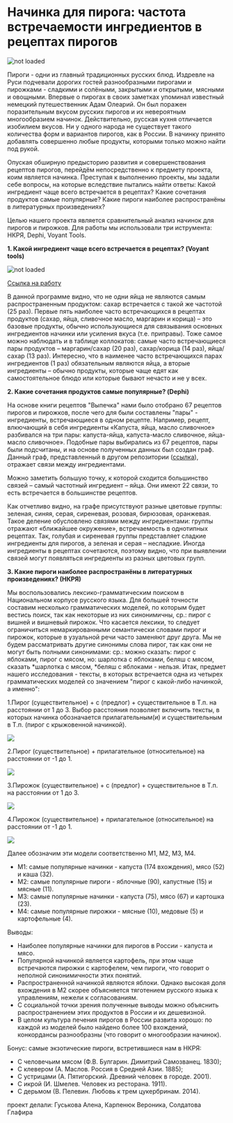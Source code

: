 # Начинка для пирога: частота встречаемости ингредиентов в рецептах пирогов

![not loaded](http://brendkafe.ru/wp-content/uploads/c39fc5294aae326de0c7e3fdb37ba151.jpg)

  Пироги - одни из главный традиционных русских блюд. Издревле на Руси подчевали дорогих гостей разнообразными пирогами и пирожками - сладкими и солёными, закрытыми и открытыми, мясными и овощными. Впервые о пирогах в своих заметках упоминал известный немецкий путешественник Адам Олеарий. Он был поражен поразительным вкусом русских пирогов и их невероятным многообразием начинок.  Действительно, русская кухня отличается изобилием вкусов. Ни у одного народа не существует такого количества форм и вариантов пирогов, как в России. В начинку принято добавлять совершенно любые продукты, которыми только можно найти под рукой. 
  
  Опуская обширную предысторию развития и совершенствования рецептов пирогов, перейдём непосредственно к предмету проекта, коим является начинка. Преступая к выполнению проекты, мы задали себе вопросы, на которые вследствие пытались найти ответы: Какой ингредиент чаще всего встречается в рецептах? Какие сочетания продуктов самые популярные? Какие пироги наиболее распространёны в литературных произведениях? 
  
  Целью нашего проекта является сравнительный анализ начинок для пирогов и пирожков. Для работы мы использовали три иструмента: НКРЯ, Dephi, Voyant Tools.
  
**1.	Какой ингредиент чаще всего встречается в рецептах? (Voyant tools)**

![not loaded](https://psv4.userapi.com/c848024/u243953041/docs/d8/98727c176fe8/vordklaud.png?extra=3G3UFnQF96ZJ3DEP2VET7N8Jl-_JZN2VABM50ra2ZvsWaSe9a0eFbpD33XXEjouYjXurFVq9yldRqLKf2Z-VsK--tFJLdTHNB9EXzw50_S4Dj9Ri9dTMsEpZErsFsKMaa5Mn1jlex9X9G8KNtit8Z2wU)

[Ссылка на работу](https://voyant-tools.org/?corpus=6641927f4db02a0cba71a2f4386dcad5) 

  В данной программе видно, что не одни яйца не являются самым распространенным продуктом: сахар встречается с такой же частотой (25 раз). Первые пять наиболее часто встречающихся в рецептах продуктов (сахар, яйца, сливочное масло, маргарин и корица) – это базовые продукты, обычно использующиеся для связывания основных ингредиентов начинки или усиления вкуса (т.е. приправы). Тоже самое можно наблюдать и в таблице коллокатов: самые часто встречающиеся пары продуктов – маргарин/сахар (20 раз), сахар/корица (14 раз), яйца/сахар (13 раз). Интересно, что в наименее часто встречающихся парах ингредиентов (1 раз) обязательным являются яйца, а вторые ингредиенты – обычно продукты, которые чаще едят как самостоятельное блюдо или которые бывают нечасто и не у всех.
  
**2.	Какие сочетания продуктов самые популярные? (Dephi)**

  На основе книги рецептов "Выпечка" нами было отобрано 67 рецептов пирогов и пирожков, после чего для были составлены "пары" - ингредиенты, встречающиеся в одном рецепте. Например, рецепт, влкючающий в себя ингредиенты «Капуста, яйца, масло сливочное» разбивался на три пары: капуста-яйца, капуста-масло сливочное, яйца-масло сливочное». Подобные пары выбирались из 67 рецептов, пары были подсчитаны, и на основе полученных данных был создан граф. Данный граф, представленный в другом репозитории ([ссылка](https://guskovaas17.github.io/network_pirogi/)), отражает связи между ингредиентами. 
  
  Можно заметить большую точку, к которой сходится большинство связей – самый частотный ингредиент – яйца. Они имеют 22 связи, то есть встречается в большинстве рецептов.
  
  Как отчетливо видно, на графе присутствуют разные цветовые группы: зеленая, синяя, серая, сиреневая, розовая, бирюзовая, оранжевая. Такое деление обусловлено связями между ингредиентами: группы отражают «ближайшее окружение», встречаемость в однотипных рецептах. Так, голубая и сиреневая группы представляет сладкие ингредиенты для пирогов, а зеленая и серая – несладкие. Иногда ингредиенты в рецептах сочетаются, поэтому видно, что при выявлении связей могут появляться ингредиенты из разных цветовых групп. 

**3.	Какие пироги наиболее распространёны в литературных произведениях? (НКРЯ)**

Мы воспользовались лексико-грамматическим поиском в Национальном корпусе русского языка. Для большей точности составим несколько грамматических моделей, по которым будет вестись поиск, так как некоторые из них синонимичны, ср.: пирог с вишней и вишневый пирожок. Что касается лексики, то следует ограничиться немаркированными семантически словами пирог и пирожок, которые в узуальной речи часто заменяют друг друга. Мы не будем рассматривать другие синонимы слова пирог, так как они не могут быть полными синонимами: ср.: можно сказать: пирог с яблоками, пирог с мясом, но: шарлотка с яблоками, беляш с мясом, сказать *шарлотка с мясом, *беляш с яблоками - нельзя.
Итак, предмет нашего исследования - тексты, в которых встречается одна из четырех грамматических моделей со значением "пирог с какой-либо начинкой, а именно":

1.Пирог (существительное) + с (предлог) + существительное в Т.п. на расстоянии от 1 до 3. Выбор расстояния позволяет включить тексты, в которых начинка обозначается прилагательным(и) и существительным в Т.п. (пирог с крыжовенной начинкой).

![](https://lh4.googleusercontent.com/ETj_6YtF6bYMqbpld2Vw0BymU2pyuGvFpDaPSxBG9DlMPPTFWpqcSAXQO1qSIkK-MBwfb4qDjG0noSFQa-WlO3TPsNSZWeqEFnflpHhr5XsNcm2ogRzv0Ooak0o0dBkvgS1OX3h2)


2.Пирог (существительное) + прилагательное (относительное) на расстоянии от -1 до 1.

![](https://lh3.googleusercontent.com/Z6hb1dRPgzO4xgf5GiQtwpd2_UJK56NVXCTk5d_MHvkPB9ag2sn-flOa4dUrh4vkDv8G41zgCaKCHC0UHzmEnn8jwTpmL4FDugEUZRp6zdz2JVpdk5AtoYWtsMDeJtVsCz1jyY-E)


3.Пирожок (существительное) + с (предлог) + существительное в Т.п. на расстоянии от 1 до 3.

![](https://lh6.googleusercontent.com/m_dMzk0bEuNEFobNKD7KxIjnq6-FbRht_nGO19DB_PZNkUGm8taA2O4ogdpFdgnetBrujOR_sQ_mP8tJCPmtqpJVoLwfJLjKxRiGwAX-jcgbYL6DS6ITCpGb2ELQ35z2zH-BFxIi)


4.Пирожок (существительное) + прилагательное (относительное) на расстоянии от -1 до 1.

![](https://lh4.googleusercontent.com/W15VPjpl4DIXUa7Nmbej_Tlr9GtHvfr2ghqLBxRKV308K5iCxBWnwA0F47AlcqnkIfuqZOZgitGNi92z3yCCNG0htbx3Ya_gHp8uSE8aI-G2nLMLN7fKwQiCqe-8mD9a8Zr0NSUg)


Далее обозначим эти модели соответственно М1, М2, М3, М4.
* М1: самые популярные начинки - капуста (174 вхождения), мясо (52) и каша (32).
* М2: самые популярные пироги - яблочные (90), капустные (15) и мясные (11).
* М3: самые популярные начинки - капуста (75), мясо (67) и картошка (23).
* М4: самые популярные пирожки - мясные (10), медовые (5) и картофельные (4).

Выводы: 
* Наиболее популярные начинки для пирогов в России - капуста и мясо.
* Популярной начинкой является картофель, при этом чаще встречаются пирожки с картофелем, чем пироги, что говорит о неполной синонимичности этих понятий.
* Распространенной начинкой являются яблоки. Однако высокая доля вхождения в М2 скорее объясняется тяготением русского языка к управлениям, нежели к согласованиям.
* С социальной точки зрения полученные выводы можно объяснить распространением этих продуктов в России и их дешевизной.
* В целом культура печения пирогов в России развита хорошо: по каждой из моделей было найдено более 100 вхождений, конкордансы разнообразны (что говорит о многообразии начинок).

Бонус: самые экзотические пироги, встретившиеся нам в НКРЯ:
* С человечьим мясом (Ф.В. Булгарин. Димитрий Самозванец. 1830);
* С клевером (А. Маслов. Россия в Средней Азии. 1885);
* С устрицами (А. Пятигорский. Древний человек в городе. 2001).
* С икрой (И. Шмелев. Человек из ресторана. 1911).
* С дерьмом (В. Пелевин. Любовь к трем цукербринам. 2014).














проект делали: Гуськова Алена, Карпенюк Вероника, Солдатова Глафира

